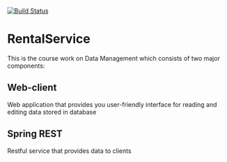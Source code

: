 [![Build Status](https://travis-ci.org/AlexCombat/rental-service.svg?branch=master)](https://travis-ci.org/AlexCombat/rental-service)
# RentalService

This is the course work on Data Management which consists of two major components:

## Web-client

Web application that provides you user-friendly interface for reading and editing data stored in database

## Spring REST

Restful service that provides data to clients
